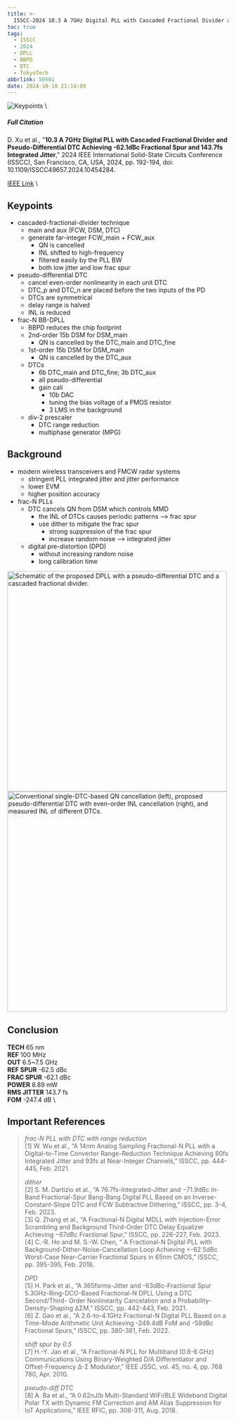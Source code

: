 ```yaml
---
title: >-
  ISSCC-2024 10.3 A 7GHz Digital PLL with Cascaded Fractional Divider and Pseudo-Differential DTC Achieving -62.1dBc Fractional Spur and 143.7fs Integrated Jitter
toc: true
tags:
  - ISSCC
  - 2024
  - DPLL
  - BBPD
  - DTC
  - TokyoTech
abbrlink: 50501
date: 2024-10-10 21:14:09
---
```


![Keypoints](https://s21.ax1x.com/2024/10/10/pAJHrBq.png) \

##### Full Citation

D. Xu et al., "**10.3 A 7GHz Digital PLL with Cascaded Fractional Divider and Pseudo-Differential DTC Achieving -62.1dBc Fractional Spur and 143.7fs Integrated Jitter**," 2024 IEEE International Solid-State Circuits Conference (ISSCC), San Francisco, CA, USA, 2024, pp. 192-194, doi: 10.1109/ISSCC49657.2024.10454284.

[IEEE Link](https://ieeexplore.ieee.org/document/10454284) \

## Keypoints

- cascaded-fractional-divider technique
  - main and aux (FCW, DSM, DTC)
  - generate far-integer FCW_main + FCW_aux
    - QN is cancelled
    - INL shifted to high-frequency
    - filtered easily by the PLL BW
    - both low jitter and low frac spur
- pseudo-differential DTC
  - cancel even-order nonlinearity in each unit DTC
  - DTC_p and DTC_n are placed before the two inputs of the PD
  - DTCs are symmetrical 
  - delay range is halved
  - INL is reduced
- frac-N BB-DPLL
  - BBPD reduces the chip footprint
  - 2nd-order 15b DSM for DSM_main
    - QN is cancelled by the DTC_main and DTC_fine
  - 1st-order 15b DSM for DSM_main
    - QN is cancelled by the DTC_aux
  - DTCs
    - 6b DTC_main and DTC_fine; 3b DTC_aux
    - all pseudo-differential
    - gain cali
      - 10b DAC
      - tuning the bias voltage of a PMOS resistor
      - 3 LMS in the background
  - div-2 prescaler
    - DTC range reduction
    - multiphase generator (MPG)

## Background

- modern wireless transceivers and FMCW radar systems
  - stringent PLL integrated jitter and jitter performance
  - lower EVM
  - higher position accuracy
- frac-N PLLs
  - DTC cancels QN from DSM which controls MMD
    - the INL of DTCs causes periodic patterns --> frac spur
    - use dither to mitigate the frac spur
      - strong suppression of the frac spur
      - increase random noise --> integrated jitter
  - digital pre-distortion (DPD)
    - without increasing random noise
    - long calibration time

<img src="https://s21.ax1x.com/2024/10/10/pAJHsH0.png" width = "500" alt="Schematic of the proposed DPLL with a pseudo-differential DTC and a cascaded fractional divider." align=center />

<img src="https://s21.ax1x.com/2024/10/10/pAJH6EV.png" width = "500" alt="Conventional single-DTC-based QN cancellation (left), proposed pseudo-differential DTC with even-order INL cancellation (right), and measured INL of different DTCs." align=center />

## Conclusion

**TECH**  65 nm \
**REF**  100 MHz \
**OUT**  6.5~7.5 GHz \
**REF SPUR**  -62.5 dBc \
**FRAC SPUR**  -62.1 dBc \
**POWER**  8.89 mW  \
**RMS JITTER**  143.7 fs \
**FOM**  -247.4 dB \

## Important References
> 
> *frac-N PLL with DTC with range reduction* \
> [1] W. Wu et al., “A 14nm Analog Sampling Fractional-N PLL with a Digital-to-Time Converter Range-Reduction Technique Achieving 80fs Integrated Jitter and 93fs at Near-Integer Channels,” ISSCC, pp. 444-445, Feb. 2021.
> 
> *dither* \
> [2] S. M. Dartizio et al., “A 76.7fs-lntegrated-Jitter and −71.9dBc In-Band Fractional-Spur Bang-Bang Digital PLL Based on an Inverse-Constant-Slope DTC and FCW Subtractive Dithering,” ISSCC, pp. 3-4, Feb. 2023. \
> [3] Q. Zhang et al., “A Fractional-N Digital MDLL with Injection-Error Scrambling and Background Third-Order DTC Delay Equalizer Achieving −67dBc Fractional Spur,” ISSCC, pp. 226-227, Feb. 2023. \
> [4] C.-R. Ho and M. S.-W. Chen, “ A Fractional-N Digital PLL with Background-Dither-Noise-Cancellation Loop Achieving <-62.5dBc Worst-Case Near-Carrier Fractional Spurs in 65nm CMOS,” ISSCC, pp. 395-395, Feb. 2018.
> 
> *DPD* \
> [5] H. Park et al., “A 365fsrms-Jitter and -63dBc-Fractional Spur 5.3GHz-Ring-DCO-Based Fractional-N DPLL Using a DTC Second/Third- Order Nonlinearity Cancelation and a Probability- Density-Shaping ΔΣM,” ISSCC, pp. 442-443, Feb. 2021. \
> [6] Z. Gao et al., “A 2.6-to-4.1GHz Fractional-N Digital PLL Based on a Time-Mode Arithmetic Unit Achieving -249.4dB FoM and -59dBc Fractional Spurs,” ISSCC, pp. 380-381, Feb. 2022.
> 
> *shift spur by 0.5* \
> [7] H.-Y. Jan et al., “A Fractional-N PLL for Multiband (0.8-6 GHz) Communications Using Binary-Weighted D/A Differentiator and Offset-Frequency Δ-Σ Modulator,” IEEE JSSC, vol. 45, no. 4, pp. 768 780, Apr. 2010.
> 
> *pseudo-diff DTC* \
> [8] A. Ba et al., “A 0.62nJ/b Multi-Standard WiFi/BLE Wideband Digital Polar TX with Dynamic FM Correction and AM Alias Suppression for IoT Applications,” IEEE RFIC, pp. 308-311, Aug. 2018.
